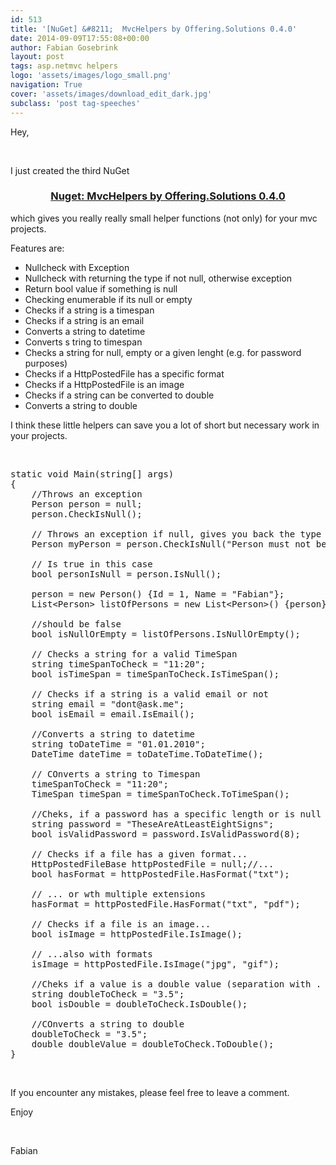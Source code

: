 ```yaml
---
id: 513
title: '[NuGet] &#8211;  MvcHelpers by Offering.Solutions 0.4.0'
date: 2014-09-09T17:55:08+00:00
author: Fabian Gosebrink
layout: post
tags: asp.netmvc helpers 
logo: 'assets/images/logo_small.png'
navigation: True
cover: 'assets/images/download_edit_dark.jpg'
subclass: 'post tag-speeches'
---
```


Hey,

&nbsp;

I just created the third NuGet

<div class="package-page-heading">
  <h3 style="text-align: center;">
    <a href="https://www.nuget.org/packages/OfferingSolutions.MvcHelpers/0.4.0">Nuget: MvcHelpers by Offering.Solutions 0.4.0</a>
  </h3>
  
  <p>
    which gives you really really small helper functions (not only) for your mvc projects.
  </p>
  
  <p>
    Features are:
  </p>
  
  <ul>
    <li>
      Nullcheck with Exception
    </li>
    <li>
      Nullcheck with returning the type if not null, otherwise exception
    </li>
    <li>
      Return bool value if something is null
    </li>
    <li>
      Checking enumerable if its null or empty
    </li>
    <li>
      Checks if a string is a timespan
    </li>
    <li>
      Checks if a string is an email
    </li>
    <li>
      Converts a string to datetime
    </li>
    <li>
      Converts s tring to timespan
    </li>
    <li>
      Checks a string for null, empty or a given lenght (e.g. for password purposes)
    </li>
    <li>
      Checks if a HttpPostedFile has a specific format
    </li>
    <li>
      Checks if a HttpPostedFile is an image
    </li>
    <li>
      Checks if a string can be converted to double
    </li>
    <li>
      Converts a string to double
    </li>
  </ul>
  
  <p>
    I think these little helpers can save you a lot of short but necessary work in your projects.
  </p>
  
  <p>
    &nbsp;
  </p>
  
  <pre class="lang:c# decode:true ">static void Main(string[] args)
{
	//Throws an exception
	Person person = null;
	person.CheckIsNull();

	// Throws an exception if null, gives you back the type otherwise --&gt; Good for DI in public methods
	Person myPerson = person.CheckIsNull("Person must not be null");

	// Is true in this case
	bool personIsNull = person.IsNull();

	person = new Person() {Id = 1, Name = "Fabian"};
	List&lt;Person&gt; listOfPersons = new List&lt;Person&gt;() {person};

	//should be false
	bool isNullOrEmpty = listOfPersons.IsNullOrEmpty();

	// Checks a string for a valid TimeSpan
	string timeSpanToCheck = "11:20";
	bool isTimeSpan = timeSpanToCheck.IsTimeSpan();

	// Checks if a string is a valid email or not
	string email = "dont@ask.me";
	bool isEmail = email.IsEmail();

	//Converts a string to datetime
	string toDateTime = "01.01.2010";
	DateTime dateTime = toDateTime.ToDateTime();

	// COnverts a string to Timespan
	timeSpanToCheck = "11:20";
	TimeSpan timeSpan = timeSpanToCheck.ToTimeSpan();

	//Cheks, if a password has a specific length or is null or empty
	string password = "TheseAreAtLeastEightSigns";
	bool isValidPassword = password.IsValidPassword(8);

	// Checks if a file has a given format...
	HttpPostedFileBase httpPostedFile = null;//...
	bool hasFormat = httpPostedFile.HasFormat("txt");

	// ... or wth multiple extensions
	hasFormat = httpPostedFile.HasFormat("txt", "pdf");

	// Checks if a file is an image...
	bool isImage = httpPostedFile.IsImage();

	// ...also with formats
	isImage = httpPostedFile.IsImage("jpg", "gif");

	//Cheks if a value is a double value (separation with . or ,
	string doubleToCheck = "3.5";
	bool isDouble = doubleToCheck.IsDouble();

	//COnverts a string to double
	doubleToCheck = "3.5";
	double doubleValue = doubleToCheck.ToDouble();
}</pre>
  
  <p>
    &nbsp;
  </p>
  
  <p>
    If you encounter any mistakes, please feel free to leave a comment.
  </p>
  
  <p>
    Enjoy
  </p>
  
  <p>
    &nbsp;
  </p>
  
  <p>
    Fabian
  </p>
</div>
